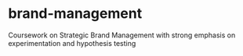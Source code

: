# brand-management
Coursework on Strategic Brand Management with strong emphasis on experimentation and hypothesis testing
